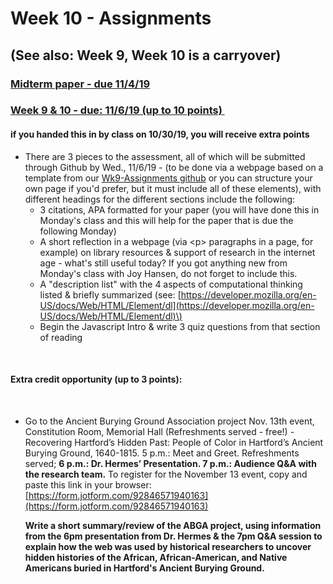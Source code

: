 # Week 10 - Assignments

## \(See also: Week 9,  Week 10 is a carryover\)

### [Midterm paper - due 11/4/19](week-9-assignments/week-9-assignment-prep-for-midterm-paper.md)

### [Week 9 & 10 - due: 11/6/19 \(up to 10 points\) ‌](week-9-assignments/week-9-due-10-30-19.md)

#### if you handed this in by class on 10/30/19, you will receive extra points <a id="if-you-handed-this-in-by-class-on-10-30-19-you-will-receive-extra-points"></a>

* There are 3 pieces to the assessment, all of which will be submitted through Github by Wed., 11/6/19 - \(to be done via a webpage based on a template from our [Wk9-Assignments github](https://github.com/ccsu-te350/Wk9-Assignments) or you can structure your own page if you'd prefer, but it must include all of these elements\), with different headings for the different sections include the following:
  * 3 citations, APA formatted for your paper \(you will have done this in Monday's class and this will help for the paper that is due the following Monday\)
  *  A short reflection in a webpage \(via &lt;p&gt; paragraphs in a page, for example\) on library resources & support of research in the internet age - what's still useful today? If you got anything new from Monday's class with Joy Hansen, do not forget to include this.
  * A "description list" with the 4 aspects of computational thinking listed & briefly summarized \(see: [https://developer.mozilla.org/en-US/docs/Web/HTML/Element/dl](https://developer.mozilla.org/en-US/docs/Web/HTML/Element/dl)\)
  * Begin the Javascript Intro & write 3 quiz questions from that section of reading

‌

#### Extra credit opportunity \(up to 3 points\): <a id="extra-credit-opportunity-up-to-3-points"></a>

‌

* Go to the Ancient Burying Ground Association project Nov. 13th event, Constitution Room, Memorial Hall \(Refreshments served - free!\) - Recovering Hartford’s Hidden Past: People of Color in Hartford’s Ancient Burying Ground, 1640-1815. 5 p.m.: Meet and Greet. Refreshments served; **6 p.m.: Dr. Hermes’ Presentation. 7 p.m.: Audience Q&A with the research team.** To register for the November 13 event, copy and paste this link in your browser: [https://form.jotform.com/92846571940163](https://form.jotform.com/92846571940163)

  **Write a short summary/review of the ABGA project, using information from the 6pm presentation from Dr. Hermes & the 7pm Q&A session to explain how the web was used by historical researchers to uncover hidden histories of the African, African-American, and Native Americans buried in Hartford's Ancient Burying Ground.**

​

